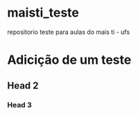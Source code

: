 # maisti_teste
repositorio teste para aulas do mais ti - ufs


# Adicição de um teste
## Head 2
### Head 3
